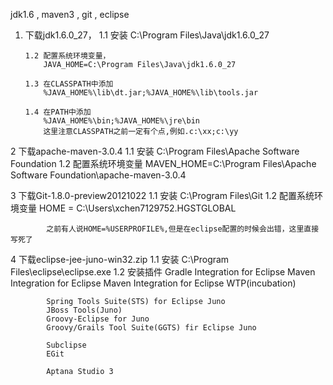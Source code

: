 
jdk1.6 , maven3 , git , eclipse

1. 	下载jdk1.6.0_27，
		1.1 安装 C:\Program Files\Java\jdk1.6.0_27
		
		1.2 配置系统环境变量，
			JAVA_HOME=C:\Program Files\Java\jdk1.6.0_27
		
		1.3 在CLASSPATH中添加
			%JAVA_HOME%\lib\dt.jar;%JAVA_HOME%\lib\tools.jar
			
		1.4 在PATH中添加	
			%JAVA_HOME%\bin;%JAVA_HOME%\jre\bin
			这里注意CLASSPATH之前一定有个点,例如.c:\xx;c:\yy


2	下载apache-maven-3.0.4
		1.1 安装 C:\Program Files\Apache Software Foundation
		1.2 配置系统环境变量 
			MAVEN_HOME=C:\Program Files\Apache Software Foundation\apache-maven-3.0.4

3	下载Git-1.8.0-preview20121022
		1.1 安装 C:\Program Files\Git
		1.2 配置系统环境变量
			HOME = C:\Users\xchen7129752.HGSTGLOBAL
			
			之前有人说HOME=%USERPROFILE%,但是在eclipse配置的时候会出错，这里直接写死了
			
4 	下载eclipse-jee-juno-win32.zip
		1.1 安装 C:\Program Files\eclipse\eclipse.exe
		1.2 安装插件 
			Gradle Integration for Eclipse
			Maven Integration for Eclipse
			Maven Integration for Eclipse WTP(incubation)
			
			Spring Tools Suite(STS) for Eclipse Juno
			JBoss Tools(Juno)
			Groovy-Eclipse for Juno
			Groovy/Grails Tool Suite(GGTS) fir Eclipse Juno
			
			Subclipse
			EGit
			
			Aptana Studio 3
		
		



	
		
	

